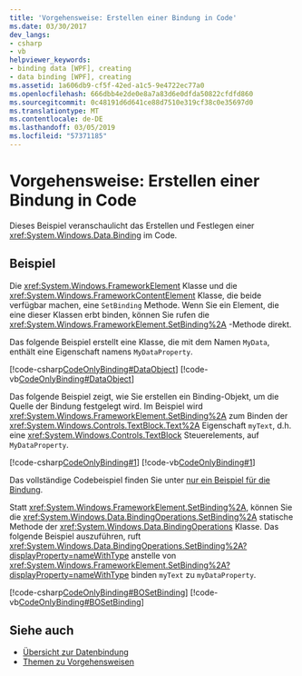 ```yaml
---
title: 'Vorgehensweise: Erstellen einer Bindung in Code'
ms.date: 03/30/2017
dev_langs:
- csharp
- vb
helpviewer_keywords:
- binding data [WPF], creating
- data binding [WPF], creating
ms.assetid: 1a606db9-cf5f-42ed-a1c5-9e4722ec77a0
ms.openlocfilehash: 666dbb4e2de0e8a7a83d6e0dfda50822cfdfd860
ms.sourcegitcommit: 0c48191d6d641ce88d7510e319cf38c0e35697d0
ms.translationtype: MT
ms.contentlocale: de-DE
ms.lasthandoff: 03/05/2019
ms.locfileid: "57371185"
---
```

# <a name="how-to-create-a-binding-in-code"></a>Vorgehensweise: Erstellen einer Bindung in Code
Dieses Beispiel veranschaulicht das Erstellen und Festlegen einer <xref:System.Windows.Data.Binding> im Code.  
  
## <a name="example"></a>Beispiel  
 Die <xref:System.Windows.FrameworkElement> Klasse und die <xref:System.Windows.FrameworkContentElement> Klasse, die beide verfügbar machen, eine `SetBinding` Methode. Wenn Sie ein Element, die eine dieser Klassen erbt binden, können Sie rufen die <xref:System.Windows.FrameworkElement.SetBinding%2A> -Methode direkt.  
  
 Das folgende Beispiel erstellt eine Klasse, die mit dem Namen `MyData`, enthält eine Eigenschaft namens `MyDataProperty`.  
  
 [!code-csharp[CodeOnlyBinding#DataObject](~/samples/snippets/csharp/VS_Snippets_Wpf/CodeOnlyBinding/CSharp/MyData.cs#dataobject)]
 [!code-vb[CodeOnlyBinding#DataObject](~/samples/snippets/visualbasic/VS_Snippets_Wpf/CodeOnlyBinding/VisualBasic/MyData.vb#dataobject)]  
  
 Das folgende Beispiel zeigt, wie Sie erstellen ein Binding-Objekt, um die Quelle der Bindung festgelegt wird.  Im Beispiel wird <xref:System.Windows.FrameworkElement.SetBinding%2A> zum Binden der <xref:System.Windows.Controls.TextBlock.Text%2A> Eigenschaft `myText`, d.h. eine <xref:System.Windows.Controls.TextBlock> Steuerelements, auf `MyDataProperty`.  
  
 [!code-csharp[CodeOnlyBinding#1](~/samples/snippets/csharp/VS_Snippets_Wpf/CodeOnlyBinding/CSharp/binding.cs#1)]
 [!code-vb[CodeOnlyBinding#1](~/samples/snippets/visualbasic/VS_Snippets_Wpf/CodeOnlyBinding/VisualBasic/App.vb#1)]  
  
 Das vollständige Codebeispiel finden Sie unter [nur ein Beispiel für die Bindung](https://docs.microsoft.com/previous-versions/dotnet/netframework-3.5/ms771500(v=vs.90)).  
  
 Statt <xref:System.Windows.FrameworkElement.SetBinding%2A>, können Sie die <xref:System.Windows.Data.BindingOperations.SetBinding%2A> statische Methode der <xref:System.Windows.Data.BindingOperations> Klasse. Das folgende Beispiel auszuführen, ruft <xref:System.Windows.Data.BindingOperations.SetBinding%2A?displayProperty=nameWithType> anstelle von <xref:System.Windows.FrameworkElement.SetBinding%2A?displayProperty=nameWithType> binden `myText` zu `myDataProperty`.  
  
 [!code-csharp[CodeOnlyBinding#BOSetBinding](~/samples/snippets/csharp/VS_Snippets_Wpf/CodeOnlyBinding/CSharp/binding.cs#bosetbinding)]
 [!code-vb[CodeOnlyBinding#BOSetBinding](~/samples/snippets/visualbasic/VS_Snippets_Wpf/CodeOnlyBinding/VisualBasic/App.vb#bosetbinding)]  
  
## <a name="see-also"></a>Siehe auch
- [Übersicht zur Datenbindung](data-binding-overview.md)
- [Themen zu Vorgehensweisen](data-binding-how-to-topics.md)
